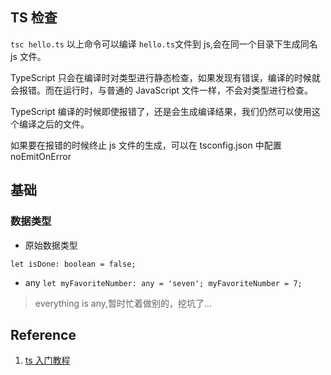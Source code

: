## TS 检查

`tsc hello.ts`
以上命令可以编译 `hello.ts`文件到 js,会在同一个目录下生成同名 js 文件。

TypeScript 只会在编译时对类型进行静态检查，如果发现有错误，编译的时候就会报错。而在运行时，与普通的 JavaScript 文件一样，不会对类型进行检查。

TypeScript 编译的时候即使报错了，还是会生成编译结果，我们仍然可以使用这个编译之后的文件。

如果要在报错的时候终止 js 文件的生成，可以在 tsconfig.json 中配置 noEmitOnError

## 基础

### 数据类型

- 原始数据类型

`let isDone: boolean = false;`

- any
  `let myFavoriteNumber: any = 'seven'; myFavoriteNumber = 7;`

> everything is any,暂时忙着做别的，挖坑了...
## Reference

1. [ts 入门教程](https://ts.xcatliu.com/)
